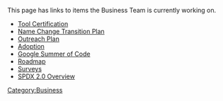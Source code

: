 This page has links to items the Business Team is currently working on.

  - [Tool Certification](Business_Team/ToolCertification "wikilink")
  - [Name Change Transition
    Plan](Business_Team/Name_Transition_Plan "wikilink")
  - [Outreach Plan](Business_Team/Outreach_Plan "wikilink")
  - [Adoption](Business_Team/Adoption "wikilink")
  - [Google Summer of
    Code](Business_Team/Priorities/GSOC2016 "wikilink")
  - [Roadmap](Business_Team/Roadmap "wikilink")
  - [Surveys](Business_Team/Surveys "wikilink")
  - [SPDX 2.0 Overview](Business_Team/SPDX_2_0_Project "wikilink")

[Category:Business](Category:Business "wikilink")

